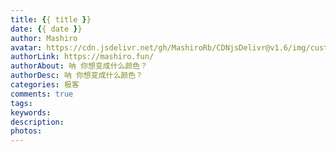 ```yaml
---
title: {{ title }}
date: {{ date }}
author: Mashiro
avatar: https://cdn.jsdelivr.net/gh/MashiroRb/CDNjsDelivr@v1.6/img/custom/Avatar.png
authorLink: https://mashiro.fun/
authorAbout: 呐 你想变成什么颜色？
authorDesc: 呐 你想变成什么颜色？
categories: 极客
comments: true
tags: 
keywords: 
description: 
photos: 
---
```

